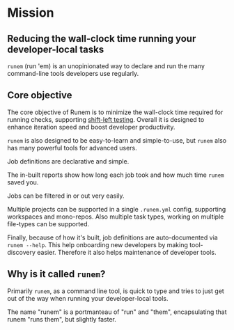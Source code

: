 # Mission

## Reducing the wall-clock time running your developer-local tasks

`runem` (run 'em) is an unopinionated way to declare and run the many command-line tools developers use regularly.

## Core objective

The core objective of Runem is to minimize the wall-clock time required for
running checks, supporting
[shift-left testing](https://en.wikipedia.org/wiki/Shift-left_testing). Overall it is
designed to enhance iteration speed and boost developer productivity.

`runem` is also designed to be easy-to-learn and simple-to-use, but `runem`
also has many powerful tools for advanced users.

Job definitions are declarative and simple.

The in-built reports show how long each job took and how much time `runem` saved you.

Jobs can be filtered in or out very easily.

Multiple projects can be supported in a single `.runem.yml` config, supporting
workspaces and mono-repos. Also multiple task types, working on multiple
file-types can be supported.

Finally, because of how it's built, job definitions are auto-documented via
`runem --help`. This help onboarding new developers by making tool-discovery
easier. Therefore it also helps maintenance of developer tools.

## Why is it called `runem`?

Primarily `runem`, as a command line tool, is quick to type and tries to just
get out of the way when running your developer-local tools.

The name "runem" is a portmanteau of "run" and "them", encapsulating that runem
"runs them", but slightly faster.
